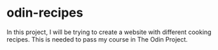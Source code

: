 # odin-recipes
In this project, I will be trying to create a website with different cooking recipes. This is needed to pass my course in The Odin Project.
